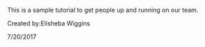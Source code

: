  This is a sample tutorial to get people up and running on our team. 


Created by:Elisheba Wiggins

7/20/2017
